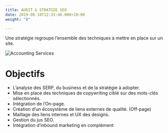 ```yaml
---
title: AUDIT & STRATGIE SEO
date: 2019-06-18T12:33:46.000+10:00
weight: "8"

---
```

Une stratégie regroupe l’ensemble des techniques à mettre en place sur un site.

![Accounting Services](/images/austin-distel-nGc5RT2HmF0-unsplash.jpg)

# Objectifs

* L’analyse des SERP, du business et de la stratégie à adopter.
* Mise en place des techniques de copywriting ciblé sur des mots-clés sélectionnés.
* Intégration de l’On-page.
* Création d’un écosystème de liens externes de qualité. (Off-page)
* Maillage des liens internes et UX des designs.
* Gestion du jus SEO.
* Intégration d’inbound marketing en complément